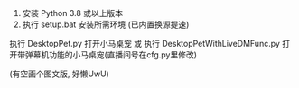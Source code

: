 1.	安装 Python 3.8 或以上版本
2.	执行 setup.bat 安装所需环境	(已内置换源提速)

执行 DesktopPet.py 打开小马桌宠
或
执行 DesktopPetWithLiveDMFunc.py 打开带弹幕机功能的小马桌宠(直播间号在cfg.py里修改)

(有空画个图文版, 好懒UwU)